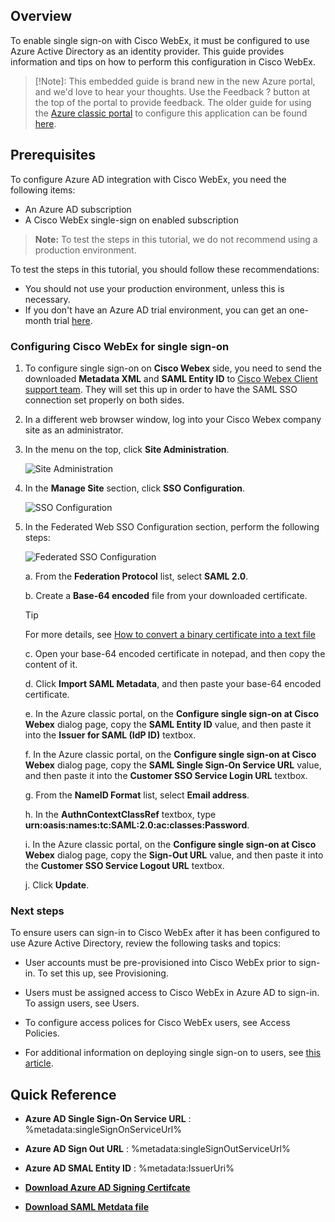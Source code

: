 
## Overview

To enable single sign-on with Cisco WebEx, it must be configured to use Azure Active Directory as an identity provider. This guide provides information and tips on how to perform this configuration in Cisco WebEx.

>[!Note]: 
>This embedded guide is brand new in the new Azure portal, and we'd love to hear your thoughts. Use the Feedback ? button at the top of the portal to provide feedback. The older guide for using the [Azure classic portal](https://manage.windowsazure.com) to configure this application can be found [here](https://github.com/Azure/AzureAD-App-Docs/blob/master/articles/en-us/_/sso_configure.md).
 
## Prerequisites

To configure Azure AD integration with Cisco WebEx, you need the following items:

- An Azure AD subscription
- A Cisco WebEx single-sign on enabled subscription

> **Note:**
> To test the steps in this tutorial, we do not recommend using a production environment.

To test the steps in this tutorial, you should follow these recommendations:

- You should not use your production environment, unless this is necessary.
- If you don't have an Azure AD trial environment, you can get an one-month trial [here](https://azure.microsoft.com/pricing/free-trial/).

### Configuring Cisco WebEx for single sign-on

1. To configure single sign-on on **Cisco Webex** side, you need to send the downloaded **Metadata XML** and **SAML Entity ID** to [Cisco Webex Client support team](https://www.webex.co.in). They will set this up in order to have the SAML SSO connection set properly on both sides.

2. In a different web browser window, log into your Cisco Webex company site as an administrator.

3. In the menu on the top, click **Site Administration**.

	![Site Administration](./media\active-directory-saas-ciscowebex-tutorial/IC777621.png "Site Administration")

4. In the **Manage Site** section, click **SSO Configuration**.
   
	![SSO Configuration](./media\active-directory-saas-ciscowebex-tutorial/IC777622.png "SSO Configuration")

5. In the Federated Web SSO Configuration section, perform the following steps:
   
	![Federated SSO Configuration](./media\active-directory-saas-ciscowebex-tutorial/IC777623.png "Federated SSO Configuration")  

	a. From the **Federation Protocol** list, select **SAML 2.0**.

	b. Create a **Base-64 encoded** file from your downloaded certificate.
  
    >[!TIP]
    >For more details, see [How to convert a binary certificate into a text file](http://youtu.be/PlgrzUZ-Y1o)
    
	c. Open your base-64 encoded certificate in notepad, and then copy the content of it.

	d. Click **Import SAML Metadata**, and then paste your base-64 encoded certificate.

	e. In the Azure classic portal, on the **Configure single sign-on at Cisco Webex** dialog page, copy the **SAML Entity ID** value, and then paste it into the **Issuer for SAML (IdP ID)** textbox.

	f. In the Azure classic portal, on the **Configure single sign-on at Cisco Webex** dialog page, copy the **SAML Single Sign-On Service URL** value, and then paste it into the **Customer SSO Service Login URL** textbox.

	g. From the **NameID Format** list, select **Email address**.

	h. In the **AuthnContextClassRef** textbox, type **urn:oasis:names:tc:SAML:2.0:ac:classes:Password**.

	i. In the Azure classic portal, on the **Configure single sign-on at Cisco Webex** dialog page, copy the **Sign-Out URL** value, and then paste it into the **Customer SSO Service Logout URL** textbox.
   
	j. Click **Update**.


### Next steps

To ensure users can sign-in to Cisco WebEx after it has been configured to use Azure Active Directory, review the following tasks and topics:

- User accounts must be pre-provisioned into Cisco WebEx prior to sign-in. To set this up, see Provisioning.
 
- Users must be assigned access to Cisco WebEx in Azure AD to sign-in. To assign users, see Users.
 
- To configure access polices for Cisco WebEx users, see Access Policies.
 
- For additional information on deploying single sign-on to users, see [this article](https://docs.microsoft.com/en-us/azure/active-directory/active-directory-appssoaccess-whatis#deploying-azure-ad-integrated-applications-to-users).



## Quick Reference

* **Azure AD Single Sign-On Service URL** : %metadata:singleSignOnServiceUrl%

* **Azure AD Sign Out URL** : %metadata:singleSignOutServiceUrl%

* **Azure AD SMAL Entity ID** : %metadata:IssuerUri%

* **[Download Azure AD Signing Certifcate](%metadata:CertificateDownloadRawUrl%)**

* **[Download SAML Metdata file](%metadata:metadataDownloadUrl%)**


